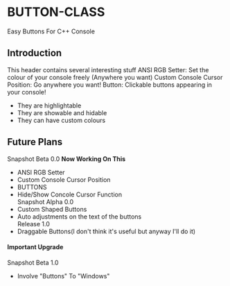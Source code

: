 # BUTTON-CLASS
Easy Buttons For C++ Console

## Introduction
This header contains several interesting stuff
  ANSI RGB Setter: Set the colour of your console freely (Anywhere you want)
  Custom Console Cursor Position: Go anywhere you want!
  Button: Clickable buttons appearing in your console!
  - They are highlightable
  - They are showable and hidable
  - They can have custom colours
## Future Plans
Snapshot Beta 0.0 **Now Working On This**  
  - ANSI RGB Setter  
  - Custom Console Cursor Position  
  - BUTTONS  
  - Hide/Show Concole Cursor Function  
Snapshot Alpha 0.0  
  - Custom Shaped Buttons  
  - Auto adjustments on the text of the buttons  
Release 1.0  
  - Draggable Buttons(I don't think it's useful but anyway I'll do it)  
#### Important Upgrade
Snapshot Beta 1.0  
  - Involve "Buttons" To "Windows"  
